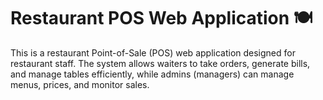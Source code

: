 # Restaurant POS Web Application 🍽️

This is a restaurant Point-of-Sale (POS) web application designed for restaurant staff. The system allows waiters to take orders, generate bills, and manage tables efficiently, while admins (managers) can manage menus, prices, and monitor sales.
